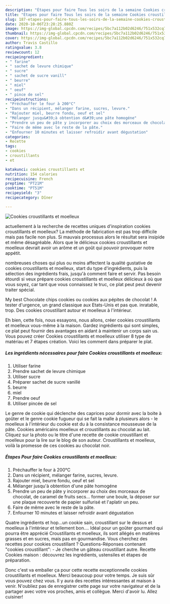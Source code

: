 ```yaml
---
description: "Étapes pour faire Tous les soirs de la semaine Cookies croustillants et moelleux"
title: "Étapes pour faire Tous les soirs de la semaine Cookies croustillants et moelleux"
slug: 187-etapes-pour-faire-tous-les-soirs-de-la-semaine-cookies-croustillants-et-moelleux
date: 2020-10-06T23:28:25.880Z
image: https://img-global.cpcdn.com/recipes/5bc7a112b02d6246/751x532cq70/cookies-croustillants-et-moelleux-photo-principale-de-la-recette.jpg
thumbnail: https://img-global.cpcdn.com/recipes/5bc7a112b02d6246/751x532cq70/cookies-croustillants-et-moelleux-photo-principale-de-la-recette.jpg
cover: https://img-global.cpcdn.com/recipes/5bc7a112b02d6246/751x532cq70/cookies-croustillants-et-moelleux-photo-principale-de-la-recette.jpg
author: Travis Castillo
ratingvalue: 3.8
reviewcount: 12
recipeingredient:
- " farine"
- " sachet de levure chimique"
- " sucre"
- " sachet de sucre vanill"
- " beurre"
- " miel"
- " oeuf"
- " pince de sel"
recipeinstructions:
- "Préchauffer le four à 200°C"
- "Dans un récipient, mélanger farine, sucres, levure."
- "Rajouter miel, beurre fondu, oeuf et sel"
- "Mélanger jusqu&#39;à obtention d&#39;une pâte homogéne"
- "Prendre un peu de pâte y incorporer au choix des morceaux de chocolat, de caramel de fruits secs... former une boule, la déposer sur une plaque recouverte de papier sulfurisé et l&#39;aplatir un peu."
- "Faire de même avec le reste de la pâte."
- "Enfourner 10 minutes et laisser refroidir avant dégustation"
categories:
- Recette
tags:
- cookies
- croustillants
- et

katakunci: cookies croustillants et 
nutrition: 154 calories
recipecuisine: French
preptime: "PT21M"
cooktime: "PT51M"
recipeyield: "3"
recipecategory: Dîner

---
```



![Cookies croustillants et moelleux](https://img-global.cpcdn.com/recipes/5bc7a112b02d6246/751x532cq70/cookies-croustillants-et-moelleux-photo-principale-de-la-recette.jpg)

actuellement à la recherche de recettes uniques d'inspiration cookies croustillants et moelleux? La méthode de fabrication est pas trop difficile mais pas facile non plus. Si mauvais processus alors le résultat sera insipide et même désagréable. Alors que le délicieux cookies croustillants et moelleux devrait avoir un arôme et un goût qui pouvoir provoquer notre appétit.

nombreuses choses qui plus ou moins affectent la qualité gustative de cookies croustillants et moelleux, start du type d'ingrédients, puis la sélection des ingrédients frais, jusqu'à comment faire et servir. Pas besoin étourdi si veux prépare cookies croustillants et moelleux délicieux à où que vous soyez, car tant que vous connaissez le truc, ce plat peut peut devenir traiter spécial.

My best Chocolate chips cookies ou cookies aux pépites de chocolat ! A tester d&#39;urgence, un grand classique aux Etats-Unis et pas que. inratable, trop. Des cookies croustillant autour et moelleux à l&#39;intérieur.


Eh bien, cette fois, nous essayons, nous allons, créer cookies croustillants et moelleux vous-même à la maison. Gardez ingrédients qui sont simples, ce plat peut fournir des avantages en aidant à maintenir un corps sain us. Vous pouvez créer Cookies croustillants et moelleux utiliser 8 type de matériau et 7 étapes création. Voici les comment dans préparer le plat.

<!--inarticleads1-->

##### Les ingrédients nécessaires pour faire Cookies croustillants et moelleux:

1. Utiliser  farine
1. Prendre  sachet de levure chimique
1. Utiliser  sucre
1. Préparer  sachet de sucre vanillé
1.   beurre
1.   miel
1. Prendre  oeuf
1. Utiliser  pincée de sel


Le genre de cookie qui déclenche des caprices pour dormir avec la boite à goûter et le genre cookie fugueur qui se fait la malle à plusieurs alors - le moelleux à l&#39;intérieur du cookie est du à la consistance mousseuse de la pâte. Cookies américains moelleux et croustillants au chocolat au lait. Cliquez sur la photo ou le titre d&#39;une recette de cookie croustillant et moelleux pour la lire sur le blog de son auteur. Croustillants et moelleux, voilà la promesse de ces cookies au chocolat noir. 

<!--inarticleads2-->

##### Étapes Pour faire Cookies croustillants et moelleux:

1. Préchauffer le four à 200°C
1. Dans un récipient, mélanger farine, sucres, levure.
1. Rajouter miel, beurre fondu, oeuf et sel
1. Mélanger jusqu&#39;à obtention d&#39;une pâte homogéne
1. Prendre un peu de pâte y incorporer au choix des morceaux de chocolat, de caramel de fruits secs... former une boule, la déposer sur une plaque recouverte de papier sulfurisé et l&#39;aplatir un peu.
1. Faire de même avec le reste de la pâte.
1. Enfourner 10 minutes et laisser refroidir avant dégustation


Quatre ingrédients et hop…un cookie sain, croustillant sur le dessus et moelleux à l&#39;intérieur et tellement bon…. Idéal pour un goûter gourmand qui pourra être apprécié Croustillants et moelleux, ils sont allégés en matières grasses et en sucres, mais pas en gourmandise. Vous cherchez des recettes pour cookies croustillant ? Questions-Réponses contenant &#34;cookies croustillant&#34;: - Je cherche un gâteau croustillant autre. Recette Cookies maison : découvrez les ingrédients, ustensiles et étapes de préparation. 


Donc c'est va emballer ça pour cette recette exceptionnelle cookies croustillants et moelleux. Merci beaucoup pour votre temps. Je suis sûr vous pouvez chez vous. Il y aura des recettes  intéressantes at maison à venir. N'oubliez pas de enregistrer cette page sur votre navigateur et de la partager avec votre vos proches, amis et collègue. Merci d'avoir lu. Allez cuisiner!
